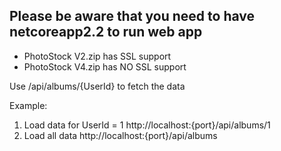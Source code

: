 ## Please be aware that you need to have netcoreapp2.2 to run web app
- PhotoStock V2.zip has SSL support
- PhotoStock V4.zip has NO SSL support

Use /api/albums/{UserId}  to fetch the data

Example: 
1. Load data for UserId = 1 
http://localhost:{port}/api/albums/1
2. Load all data
http://localhost:{port}/api/albums

